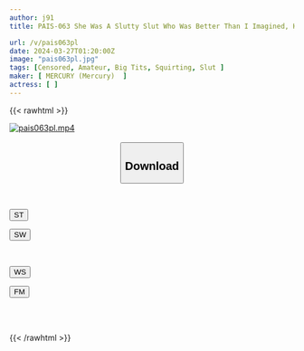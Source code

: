 ```yaml
---
author: j91
title: PAIS-063 She Was A Slutty Slut Who Was Better Than I Imagined, Having Successfully Made An Appointment With Ebisu's Famous Big-breasted Slut.

url: /v/pais063pl
date: 2024-03-27T01:20:00Z
image: "pais063pl.jpg"
tags: [Censored, Amateur, Big Tits, Squirting, Slut	]
maker: [ MERCURY (Mercury)  ]
actress: [ ]
---
```



{{< rawhtml >}}

<div class="video" data-videoid="D2RqdlzwzzHkJMG">
    <a href="javascript:;">
        <img src="/v/pais063pl/pais063pl.jpg" width="WIDTH" height="HEIGHT" alt="pais063pl.mp4" loading="lazy">
    </a>
</div>

<script type="text/javascript" src="https://j91.asia/asset/on-demand-st.js"></script>

<br>
  <link rel="stylesheet" href="https://j91.asia/asset/bs5.css">
  
  <center>
  <button class="btn btn-primary" type="button" data-bs-toggle="collapse" data-bs-target=".multi-collapse" aria-expanded="false" aria-controls="multiCollapseExample1 multiCollapseExample2"><h2>Download</h2></button></center>
</p>
<div class="row">
  <div class="col">
    <div class="collapse multi-collapse" id="multiCollapseExample1">
      <div class="card card-body">
	      	      <br>
<div class="buttons">  
<p><a href="https://streamtape.to/v/D2RqdlzwzzHkJMG" target="_blank"><button class="btn-hover color-3"><i class="fa fa-download"></i> ST</button></a></p>
<p><a href="https://asnwish.com/570zolja2c5m" target="_blank"><button class="btn-hover color-2"><i class="fa fa-download"></i> SW</button></a></p></div>
    </div>
  </div>
</div>
  <div class="col">
    <div class="collapse multi-collapse" id="multiCollapseExample2">
      <div class="card card-body">
	      <br>
<div class="buttons">
<p><a href="https://wolfstream.tv/rs3iwdnlu1eh"><button class="btn-hover color-9"><i class="fa fa-download"></i> WS</button></a></p>
<p><a href="https://filemoon.sx/d/cjfbn3rybfls"><button class="btn-hover color-8"><i class="fa fa-download"></i> FM</button></a></p></div>
<br><br>
      </div>
    </div>
  </div>
</div>

{{< /rawhtml >}}